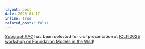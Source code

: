 ```yaml
---
layout: post
date: 2025-03-17
inline: true
related_posts: false
---
```


[SubgraphRAG](https://arxiv.org/abs/2410.20724) has been selected for oral presentation at [ICLR 2025 workshop on Foundation Models in the Wild](https://fm-wild-community.github.io/)!
